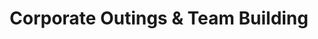 ---
layout: corporate-outings
title: Corporate Outings & Team Building
description: Experience sustainable corporate outings in Karnataka with Eco Tours. Our nature walks, yoga, adventure activities, and team building exercises are designed to promote health and well-being while strengthening team bonds. Book your customized itinerary today.
---